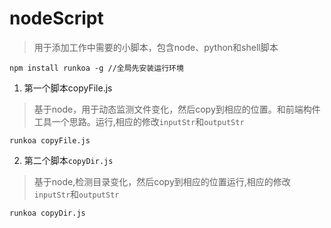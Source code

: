 # nodeScript
>用于添加工作中需要的小脚本，包含node、python和shell脚本
```
npm install runkoa -g //全局先安装运行环境
```


1. 第一个脚本copyFile.js
>基于node，用于动态监测文件变化，然后copy到相应的位置。和前端构件工具一个思路。运行,相应的修改`inputStr`和`outputStr`
```
runkoa copyFile.js 
```


2. 第二个脚本`copyDir.js`
>基于node,检测目录变化，然后copy到相应的位置运行,相应的修改`inputStr`和`outputStr`
```
runkoa copyDir.js 
```
